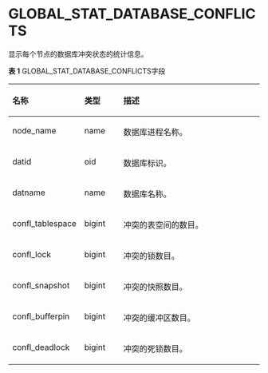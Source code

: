 # GLOBAL\_STAT\_DATABASE\_CONFLICTS

显示每个节点的数据库冲突状态的统计信息。

**表 1**  GLOBAL\_STAT\_DATABASE\_CONFLICTS字段

<a name="zh-cn_topic_0237122599_table111414565567"></a>
<table><thead align="left"><tr id="zh-cn_topic_0237122599_row11202195615563"><th class="cellrowborder" valign="top" width="20.03%" id="mcps1.2.4.1.1"><p id="zh-cn_topic_0237122599_p15203856155617"><a name="zh-cn_topic_0237122599_p15203856155617"></a><a name="zh-cn_topic_0237122599_p15203856155617"></a>名称</p>
</th>
<th class="cellrowborder" valign="top" width="16.24%" id="mcps1.2.4.1.2"><p id="zh-cn_topic_0237122599_p8203135614563"><a name="zh-cn_topic_0237122599_p8203135614563"></a><a name="zh-cn_topic_0237122599_p8203135614563"></a>类型</p>
</th>
<th class="cellrowborder" valign="top" width="63.73%" id="mcps1.2.4.1.3"><p id="zh-cn_topic_0237122599_p7203156145617"><a name="zh-cn_topic_0237122599_p7203156145617"></a><a name="zh-cn_topic_0237122599_p7203156145617"></a>描述</p>
</th>
</tr>
</thead>
<tbody><tr id="zh-cn_topic_0237122599_row14203165614568"><td class="cellrowborder" valign="top" width="20.03%" headers="mcps1.2.4.1.1 "><p id="zh-cn_topic_0237122599_p132031656185620"><a name="zh-cn_topic_0237122599_p132031656185620"></a><a name="zh-cn_topic_0237122599_p132031656185620"></a>node_name</p>
</td>
<td class="cellrowborder" valign="top" width="16.24%" headers="mcps1.2.4.1.2 "><p id="zh-cn_topic_0237122599_p11203135615568"><a name="zh-cn_topic_0237122599_p11203135615568"></a><a name="zh-cn_topic_0237122599_p11203135615568"></a>name</p>
</td>
<td class="cellrowborder" valign="top" width="63.73%" headers="mcps1.2.4.1.3 "><p id="zh-cn_topic_0237122599_p112042056185618"><a name="zh-cn_topic_0237122599_p112042056185618"></a><a name="zh-cn_topic_0237122599_p112042056185618"></a>数据库进程名称。</p>
</td>
</tr>
<tr id="zh-cn_topic_0237122599_row4204656115619"><td class="cellrowborder" valign="top" width="20.03%" headers="mcps1.2.4.1.1 "><p id="zh-cn_topic_0237122599_p720411563568"><a name="zh-cn_topic_0237122599_p720411563568"></a><a name="zh-cn_topic_0237122599_p720411563568"></a>datid</p>
</td>
<td class="cellrowborder" valign="top" width="16.24%" headers="mcps1.2.4.1.2 "><p id="zh-cn_topic_0237122599_p132041256105614"><a name="zh-cn_topic_0237122599_p132041256105614"></a><a name="zh-cn_topic_0237122599_p132041256105614"></a>oid</p>
</td>
<td class="cellrowborder" valign="top" width="63.73%" headers="mcps1.2.4.1.3 "><p id="zh-cn_topic_0237122599_p1520445675617"><a name="zh-cn_topic_0237122599_p1520445675617"></a><a name="zh-cn_topic_0237122599_p1520445675617"></a>数据库标识。</p>
</td>
</tr>
<tr id="zh-cn_topic_0237122599_row16204356165616"><td class="cellrowborder" valign="top" width="20.03%" headers="mcps1.2.4.1.1 "><p id="zh-cn_topic_0237122599_p15204135610569"><a name="zh-cn_topic_0237122599_p15204135610569"></a><a name="zh-cn_topic_0237122599_p15204135610569"></a>datname</p>
</td>
<td class="cellrowborder" valign="top" width="16.24%" headers="mcps1.2.4.1.2 "><p id="zh-cn_topic_0237122599_p9204115614568"><a name="zh-cn_topic_0237122599_p9204115614568"></a><a name="zh-cn_topic_0237122599_p9204115614568"></a>name</p>
</td>
<td class="cellrowborder" valign="top" width="63.73%" headers="mcps1.2.4.1.3 "><p id="zh-cn_topic_0237122599_p162041056165618"><a name="zh-cn_topic_0237122599_p162041056165618"></a><a name="zh-cn_topic_0237122599_p162041056165618"></a>数据库名称。</p>
</td>
</tr>
<tr id="zh-cn_topic_0237122599_row11204156105613"><td class="cellrowborder" valign="top" width="20.03%" headers="mcps1.2.4.1.1 "><p id="zh-cn_topic_0237122599_p220514560568"><a name="zh-cn_topic_0237122599_p220514560568"></a><a name="zh-cn_topic_0237122599_p220514560568"></a>confl_tablespace</p>
</td>
<td class="cellrowborder" valign="top" width="16.24%" headers="mcps1.2.4.1.2 "><p id="zh-cn_topic_0237122599_p620585645612"><a name="zh-cn_topic_0237122599_p620585645612"></a><a name="zh-cn_topic_0237122599_p620585645612"></a>bigint</p>
</td>
<td class="cellrowborder" valign="top" width="63.73%" headers="mcps1.2.4.1.3 "><p id="zh-cn_topic_0237122599_p1920565645611"><a name="zh-cn_topic_0237122599_p1920565645611"></a><a name="zh-cn_topic_0237122599_p1920565645611"></a>冲突的表空间的数目。</p>
</td>
</tr>
<tr id="zh-cn_topic_0237122599_row7205135611567"><td class="cellrowborder" valign="top" width="20.03%" headers="mcps1.2.4.1.1 "><p id="zh-cn_topic_0237122599_p10205155675620"><a name="zh-cn_topic_0237122599_p10205155675620"></a><a name="zh-cn_topic_0237122599_p10205155675620"></a>confl_lock</p>
</td>
<td class="cellrowborder" valign="top" width="16.24%" headers="mcps1.2.4.1.2 "><p id="zh-cn_topic_0237122599_p02051456165619"><a name="zh-cn_topic_0237122599_p02051456165619"></a><a name="zh-cn_topic_0237122599_p02051456165619"></a>bigint</p>
</td>
<td class="cellrowborder" valign="top" width="63.73%" headers="mcps1.2.4.1.3 "><p id="zh-cn_topic_0237122599_p7205056135614"><a name="zh-cn_topic_0237122599_p7205056135614"></a><a name="zh-cn_topic_0237122599_p7205056135614"></a>冲突的锁数目。</p>
</td>
</tr>
<tr id="zh-cn_topic_0237122599_row72058567567"><td class="cellrowborder" valign="top" width="20.03%" headers="mcps1.2.4.1.1 "><p id="zh-cn_topic_0237122599_p10205185614562"><a name="zh-cn_topic_0237122599_p10205185614562"></a><a name="zh-cn_topic_0237122599_p10205185614562"></a>confl_snapshot</p>
</td>
<td class="cellrowborder" valign="top" width="16.24%" headers="mcps1.2.4.1.2 "><p id="zh-cn_topic_0237122599_p7206156205616"><a name="zh-cn_topic_0237122599_p7206156205616"></a><a name="zh-cn_topic_0237122599_p7206156205616"></a>bigint</p>
</td>
<td class="cellrowborder" valign="top" width="63.73%" headers="mcps1.2.4.1.3 "><p id="zh-cn_topic_0237122599_p2206956195613"><a name="zh-cn_topic_0237122599_p2206956195613"></a><a name="zh-cn_topic_0237122599_p2206956195613"></a>冲突的快照数目。</p>
</td>
</tr>
<tr id="zh-cn_topic_0237122599_row1620685618562"><td class="cellrowborder" valign="top" width="20.03%" headers="mcps1.2.4.1.1 "><p id="zh-cn_topic_0237122599_p12061556125613"><a name="zh-cn_topic_0237122599_p12061556125613"></a><a name="zh-cn_topic_0237122599_p12061556125613"></a>confl_bufferpin</p>
</td>
<td class="cellrowborder" valign="top" width="16.24%" headers="mcps1.2.4.1.2 "><p id="zh-cn_topic_0237122599_p1920685695615"><a name="zh-cn_topic_0237122599_p1920685695615"></a><a name="zh-cn_topic_0237122599_p1920685695615"></a>bigint</p>
</td>
<td class="cellrowborder" valign="top" width="63.73%" headers="mcps1.2.4.1.3 "><p id="zh-cn_topic_0237122599_p162061456155616"><a name="zh-cn_topic_0237122599_p162061456155616"></a><a name="zh-cn_topic_0237122599_p162061456155616"></a>冲突的缓冲区数目。</p>
</td>
</tr>
<tr id="zh-cn_topic_0237122599_row112061556135611"><td class="cellrowborder" valign="top" width="20.03%" headers="mcps1.2.4.1.1 "><p id="zh-cn_topic_0237122599_p8206165635616"><a name="zh-cn_topic_0237122599_p8206165635616"></a><a name="zh-cn_topic_0237122599_p8206165635616"></a>confl_deadlock</p>
</td>
<td class="cellrowborder" valign="top" width="16.24%" headers="mcps1.2.4.1.2 "><p id="zh-cn_topic_0237122599_p1020617564563"><a name="zh-cn_topic_0237122599_p1020617564563"></a><a name="zh-cn_topic_0237122599_p1020617564563"></a>bigint</p>
</td>
<td class="cellrowborder" valign="top" width="63.73%" headers="mcps1.2.4.1.3 "><p id="zh-cn_topic_0237122599_p1420611564566"><a name="zh-cn_topic_0237122599_p1420611564566"></a><a name="zh-cn_topic_0237122599_p1420611564566"></a>冲突的死锁数目。</p>
</td>
</tr>
</tbody>
</table>
